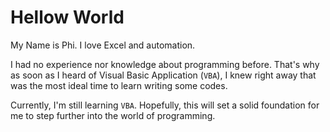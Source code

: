 # Hellow World
My Name is Phi.
I love Excel and automation.

I had no experience nor knowledge about programming before. 
That's why as soon as I heard of Visual Basic Application (``VBA``), I knew right away that was the most ideal time to learn writing some codes. 

Currently, I'm still learning ``VBA``. Hopefully, this will set a solid foundation for me to step further into the world of programming.

<!---
BuiNhatPhi/BuiNhatPhi is a ✨ special ✨ repository because its `README.md` (this file) appears on your GitHub profile.
You can click the Preview link to take a look at your changes.
--->
